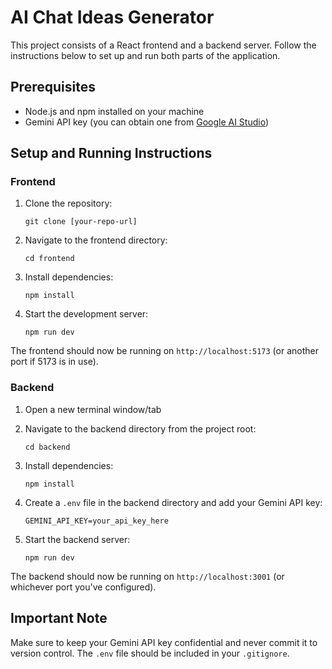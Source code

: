 # AI Chat Ideas Generator

This project consists of a React frontend and a backend server. Follow the instructions below to set up and run both parts of the application.

## Prerequisites

- Node.js and npm installed on your machine
- Gemini API key (you can obtain one from [Google AI Studio](https://makersuite.google.com/app/apikey))

## Setup and Running Instructions

### Frontend

1. Clone the repository:

   ```
   git clone [your-repo-url]
   ```

2. Navigate to the frontend directory:

   ```
   cd frontend
   ```

3. Install dependencies:

   ```
   npm install
   ```

4. Start the development server:
   ```
   npm run dev
   ```

The frontend should now be running on `http://localhost:5173` (or another port if 5173 is in use).

### Backend

1. Open a new terminal window/tab

2. Navigate to the backend directory from the project root:

   ```
   cd backend
   ```

3. Install dependencies:

   ```
   npm install
   ```

4. Create a `.env` file in the backend directory and add your Gemini API key:

   ```
   GEMINI_API_KEY=your_api_key_here
   ```

5. Start the backend server:
   ```
   npm run dev
   ```

The backend should now be running on `http://localhost:3001` (or whichever port you've configured).

## Important Note

Make sure to keep your Gemini API key confidential and never commit it to version control. The `.env` file should be included in your `.gitignore`.


